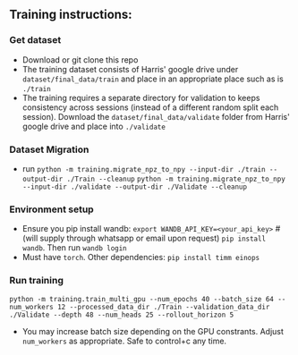 ## Training instructions:

### Get dataset
- Download or git clone this repo
- The training dataset consists of Harris' google drive under `dataset/final_data/train` and place in an appropriate place such as is `./train`
- The training requires a separate directory for validation to keeps consistency across sessions (instead of a different random split each session). Download the `dataset/final_data/validate` folder from Harris' google drive and place into `./validate`

### Dataset Migration
- run 
`python -m training.migrate_npz_to_npy --input-dir ./train --output-dir ./Train --cleanup`
`python -m training.migrate_npz_to_npy --input-dir ./validate --output-dir ./Validate --cleanup`

### Environment setup
- Ensure you pip install wandb: 
`export WANDB_API_KEY=<your_api_key>`  # (will supply through whatsapp or email upon request)
`pip install wandb`. Then run
`wandb login`
- Must have `torch`. Other dependencies:
`pip install timm einops`

### Run training
`python -m training.train_multi_gpu --num_epochs 40 --batch_size 64 --num_workers 12 --processed_data_dir ./Train --validation_data_dir ./Validate --depth 48 --num_heads 25 --rollout_horizon 5`
- You may increase batch size depending on the GPU constrants. Adjust `num_workers` as appropriate. Safe to control+c any time.
